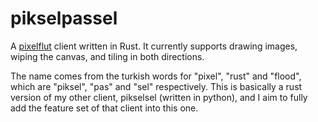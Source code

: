 # pikselpassel
A [pixelflut](https://github.com/defnull/pixelflut) client written in Rust. It currently supports drawing images, wiping the canvas, and tiling in both directions.

The name comes from the turkish words for "pixel", "rust" and "flood", which are "piksel", "pas" and "sel" respectively. This is basically a rust version of my other client, pikselsel (written in python), and I aim to fully add the feature set of that client into this one.
